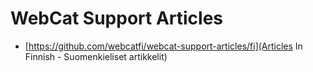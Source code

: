 # WebCat Support Articles

* [https://github.com/webcatfi/webcat-support-articles/fi](Articles In Finnish - Suomenkieliset artikkelit)

